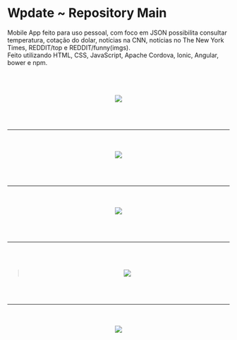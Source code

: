 # Wpdate ~ Repository Main 

Mobile App feito para uso pessoal, com foco em JSON possibilita consultar temperatura, cotação do dolar, notícias  na CNN, notícias  no The New York Times, REDDIT/top e REDDIT/funny(imgs).<br/>
Feito utilizando HTML, CSS, JavaScript, Apache Cordova, Ionic,  Angular, bower e npm.
<br/><br/><br/><br/>
<div align="center">
<img src="https://raw.githubusercontent.com/willsouto/Wpdate/master/ss/wpdate.jpg" ></img>

<br/><br/><hr /><br/><br/>
<img src="https://raw.githubusercontent.com/willsouto/Wpdate/master/ss/cnn.jpg"></img>

<br/><br/><hr /><br/><br/>
<img src="https://raw.githubusercontent.com/willsouto/Wpdate/master/ss/tnyt.jpg"></img>

<br/><br/><hr /><br/><br/>
><img src="https://raw.githubusercontent.com/willsouto/Wpdate/master/ss/top.jpg"></img>

<br/><br/><hr /><br/><br/>
<img src="https://raw.githubusercontent.com/willsouto/Wpdate/master/ss/funny.jpg"></img>
</div>
